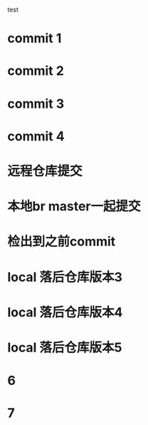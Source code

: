 test
# commit 1
# commit 2
# commit 3
# commit 4
# 远程仓库提交
# 本地br master一起提交
#  检出到之前commit
# local 落后仓库版本3
# local 落后仓库版本4
# local 落后仓库版本5
# 6
# 7
